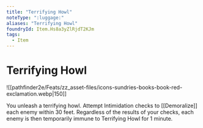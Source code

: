 ```yaml
---
title: "Terrifying Howl"
noteType: ":luggage:"
aliases: "Terrifying Howl"
foundryId: Item.Hs8a3yZlRjdT2KJm
tags:
  - Item
---
```


# Terrifying Howl
![[pathfinder2e/Feats/zz_asset-files/icons-sundries-books-book-red-exclamation.webp|150]]

You unleash a terrifying howl. Attempt Intimidation checks to [[Demoralize]] each enemy within 30 feet. Regardless of the results of your checks, each enemy is then temporarily immune to Terrifying Howl for 1 minute.

